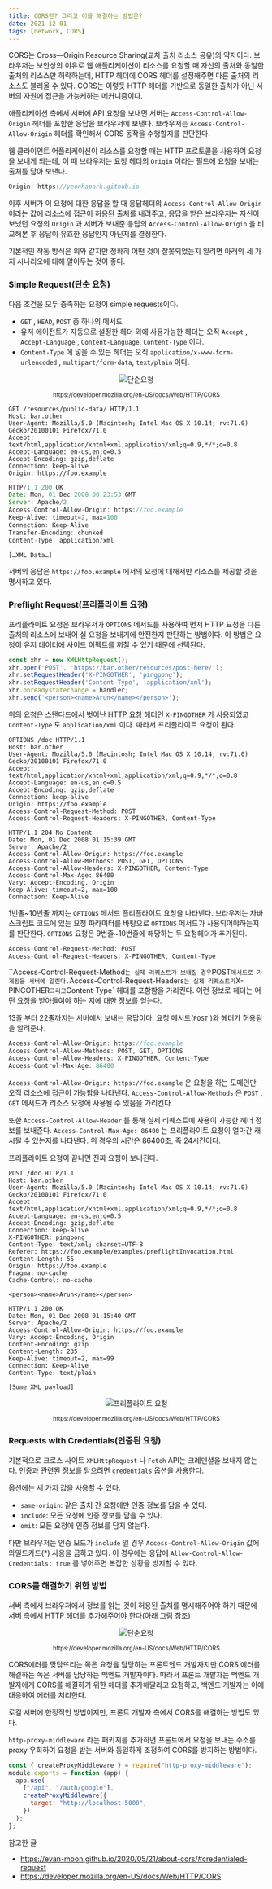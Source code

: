```yaml
---
title: CORS란? 그리고 이를 해결하는 방법은?
date: 2021-12-01
tags: [network, CORS]
---
```


CORS는 Cross—Origin Resource Sharing(교차 출처 리소스 공유)의 약자이다. 브라우저는 보안상의 이유로 웹 애플리케이션이 리소스를 요청할 때 자신의 출처와 동일한 출처의 리소스만 허락하는데, HTTP 헤더에 CORS 헤더를 설정해주면 다른 출처의 리소스도 불러올 수 있다. CORS는 이렇듯 HTTP 헤더를 기반으로 동일한 출처가 아닌 서버의 자원에 접근을 가능케하는 메커니즘이다.

애플리케이션 측에서 서버에 API 요청을 보내면 서버는 `Access-Control-Allow-Origin` 헤더를 포함한 응답을 브라우저에 보낸다. 브라우저는 `Access-Control-Allow-Origin` 헤더를 확인해서 CORS 동작을 수행할지를 판단한다.

웹 클라이언트 어플리케이션이 리소스를 요청할 때는 HTTP 프로토콜을 사용하여 요청을 보내게 되는데, 이 때 브라우저는 요청 헤더의 `Origin` 이라는 필드에 요청을 보내는 출처를 담아 보낸다.

```js
Origin: https://yeonhapark.github.io
```

이후 서버가 이 요청에 대한 응답을 할 때 응답헤더의 `Access-Control-Allow-Origin` 이라는 값에 리소스에 접근이 허용된 출처를 내려주고, 응답을 받은 브라우저는 자신이 보냈던 요청의 `Origin` 과 서버가 보내준 응답의 `Access-Control-Allow-Origin` 을 비교해본 후 응답이 유효한 응답인지 아닌지를 결정한다.

기본적인 작동 방식은 위와 같지만 정확히 어떤 것이 잘못되었는지 알려면 아래의 세 가지 시나리오에 대해 알아두는 것이 좋다.

### Simple Request(단순 요청)

다음 조건을 모두 충족하는 요청이 simple requests이다.

- `GET` , `HEAD`, `POST` 중 하나의 메서드
- 유저 에이전트가 자동으로 설정한 헤더 외에 사용가능한 헤더는 오직 `Accept` , `Accept-Language` , `Content-Language`, `Content-Type` 이다.
- `Content-Type` 에 넣을 수 있는 헤더는 오직 `application/x-www-form-urlencoded` , `multipart/form-data`, `text/plain` 이다.

<p align="center"><img src="../../static/media/blog/simple-req.png" alt="단순요청" /></p>
<figcaption align="center">
<small>
https://developer.mozilla.org/en-US/docs/Web/HTTP/CORS
</small>
</figcaption>


```
GET /resources/public-data/ HTTP/1.1
Host: bar.other
User-Agent: Mozilla/5.0 (Macintosh; Intel Mac OS X 10.14; rv:71.0) Gecko/20100101 Firefox/71.0
Accept: text/html,application/xhtml+xml,application/xml;q=0.9,*/*;q=0.8
Accept-Language: en-us,en;q=0.5
Accept-Encoding: gzip,deflate
Connection: keep-alive
Origin: https://foo.example
```

```jsx
HTTP/1.1 200 OK
Date: Mon, 01 Dec 2008 00:23:53 GMT
Server: Apache/2
Access-Control-Allow-Origin: https://foo.example
Keep-Alive: timeout=2, max=100
Connection: Keep-Alive
Transfer-Encoding: chunked
Content-Type: application/xml

[…XML Data…]
```

서버의 응답은 `https://foo.example` 에서의 요청에 대해서만 리소스를 제공할 것을 명시하고 있다.

### Preflight Request(프리플라이트 요청)

프리플라이트 요청은 브라우저가 `OPTIONS` 메서드를 사용하여 먼저 HTTP 요청을 다른 출처의 리소스에 보내어 실 요청을 보내기에 안전한지 판단하는 방법이다. 이 방법은 요청이 유저 데이터에 사이드 이펙트를 끼칠 수 있기 때문에 선택된다.

```jsx
const xhr = new XMLHttpRequest();
xhr.open('POST', 'https://bar.other/resources/post-here/');
xhr.setRequestHeader('X-PINGOTHER', 'pingpong');
xhr.setRequestHeader('Content-Type', 'application/xml');
xhr.onreadystatechange = handler;
xhr.send('<person><name>Arun</name></person>');
```

위의 요청은 스탠다드에서 벗어난 HTTP 요청 헤더인 `X-PINGOTHER` 가 사용되었고 `Content-Type` 도 `application/xml` 이다. 따라서  프리플라이트 요청이 된다.

```
OPTIONS /doc HTTP/1.1
Host: bar.other
User-Agent: Mozilla/5.0 (Macintosh; Intel Mac OS X 10.14; rv:71.0) Gecko/20100101 Firefox/71.0
Accept: text/html,application/xhtml+xml,application/xml;q=0.9,*/*;q=0.8
Accept-Language: en-us,en;q=0.5
Accept-Encoding: gzip,deflate
Connection: keep-alive
Origin: https://foo.example
Access-Control-Request-Method: POST
Access-Control-Request-Headers: X-PINGOTHER, Content-Type

HTTP/1.1 204 No Content
Date: Mon, 01 Dec 2008 01:15:39 GMT
Server: Apache/2
Access-Control-Allow-Origin: https://foo.example
Access-Control-Allow-Methods: POST, GET, OPTIONS
Access-Control-Allow-Headers: X-PINGOTHER, Content-Type
Access-Control-Max-Age: 86400
Vary: Accept-Encoding, Origin
Keep-Alive: timeout=2, max=100
Connection: Keep-Alive
```

1번줄~10번줄 까지는 `OPTIONS` 메서드 플리플라이트 요청을 나타낸다. 브라우저는 자바스크립트 코드에 있는 요청 파라미터를 바탕으로 `OPTIONS` 메서드가 사용되어야하는지를 판단한다. `OPTIONS` 요청은 9번줄~10번줄에 해당하는 두 요청헤더가 추가된다.

```jsx
Access-Control-Request-Method: POST
Access-Control-Request-Headers: X-PINGOTHER, Content-Type
```

``Access-Control-Request-Method` 는 실제 리퀘스트가 보내질 경우 `POST` 메서드로 가게됨을 서버에 알린다. `Access-Control-Request-Headers` 는 실제 리퀘스트가 `X-PINGOTHER` 그리고 `Content-Type` 헤더를 포함함을 가리킨다. 이런 정보로 헤더는 어떤 요청을 받아들여야  하는 지에 대한 정보를 얻는다.

13줄 부터 22줄까지는 서버에서 보내는 응답이다. 요청 메서드(`POST` )와 헤더가 허용됨을 알려준다. 

```jsx
Access-Control-Allow-Origin: https://foo.example
Access-Control-Allow-Methods: POST, GET, OPTIONS
Access-Control-Allow-Headers: X-PINGOTHER, Content-Type
Access-Control-Max-Age: 86400
```

`Access-Control-Allow-Origin: https://foo.example` 은 요청을 하는 도메인만 오직 리소스에 접근이 가능함을 나타낸다. `Access-Control-Allow-Methods` 은 `POST` , `GET` 메서드가 리소스 요청에 사용될 수 있음을 가리킨다.

또한 `Access-Control-Allow-Header` 를 통해 실제 리퀘스트에 사용이 가능한 헤더 정보를 보내준다. `Access-Control-Max-Age: 86400` 는 프리플라이트 요청이 얼마간 캐시될 수 있는지를 나타낸다. 위 경우의 시간은 86400초, 즉 24시간이다. 

프리플라이트 요청이 끝나면 진짜 요청이 보내진다.

```
POST /doc HTTP/1.1
Host: bar.other
User-Agent: Mozilla/5.0 (Macintosh; Intel Mac OS X 10.14; rv:71.0) Gecko/20100101 Firefox/71.0
Accept: text/html,application/xhtml+xml,application/xml;q=0.9,*/*;q=0.8
Accept-Language: en-us,en;q=0.5
Accept-Encoding: gzip,deflate
Connection: keep-alive
X-PINGOTHER: pingpong
Content-Type: text/xml; charset=UTF-8
Referer: https://foo.example/examples/preflightInvocation.html
Content-Length: 55
Origin: https://foo.example
Pragma: no-cache
Cache-Control: no-cache

<person><name>Arun</name></person>

HTTP/1.1 200 OK
Date: Mon, 01 Dec 2008 01:15:40 GMT
Server: Apache/2
Access-Control-Allow-Origin: https://foo.example
Vary: Accept-Encoding, Origin
Content-Encoding: gzip
Content-Length: 235
Keep-Alive: timeout=2, max=99
Connection: Keep-Alive
Content-Type: text/plain

[Some XML payload]
```
<p align="center"><img src="../../static/media/blog/preflight_correct.png" alt="프리플라이트 요청" /></p>
<figcaption align="center">
<small>
https://developer.mozilla.org/en-US/docs/Web/HTTP/CORS
</small>
</figcaption>


### Requests with Credentials(인증된 요청)

기본적으로 크로스 사이트 `XMLHttpRequest` 나 `Fetch` API는  크레덴셜을 보내지 않는다. 인증과 관련된 정보를 담으려면 `credentials` 옵션을 사용한다.

옵션에는 세 가지 값을 사용할 수 있다.

- `same-origin`: 같은 출처 간 요청에만 인증 정보를 담을 수 있다.
- `include`: 모든 요청에 인증 정보를 담을 수 있다.
- `omit`: 모든 요청에 인증 정보를 담지 않는다.

다만 브라우저는 인증 모드가 `include` 일 경우 `Access-Control-Allow-Origin` 값에 와일드카드(*) 사용을 금하고 있다. 이 경우에는 응답에 `Allow-Control-Allow-Credentials: true` 를 넣어주면 복잡한 상황을 방지할 수 있다.

### CORS를 해결하기 위한 방법

서버 측에서 브라우저에서 정보를 읽는 것이 허용된 출처를 명시해주어야 하기 때문에 서버 측에서 HTTP 헤더를 추가해주어야 한다(아래 그림 참조)

<p align="center"><img src="../../static/media/blog/simple-req-updated.png" alt="단순요청" /></p>
<figcaption align="center">
<small>
https://developer.mozilla.org/en-US/docs/Web/HTTP/CORS
</small>
</figcaption>


CORS에러를 맞닦뜨리는 쪽은 요청을 담당하는 프론트엔드 개발자지만 CORS 에러를 해결하는 쪽은 서버를 담당하는 백엔드 개발자이다. 따라서 프론트 개발자는 백엔드 개발자에게 CORS를 해결하기 위한 헤더를 추가해달라고 요청하고, 백엔드 개발자는 이에 대응하여 에러를 처리한다.

로컬 서버에 한정적인 방법이지만, 프론트 개발자 측에서 CORS를 해결하는 방법도 있다.

`http-proxy-middleware` 라는 패키지를 추가하면 프론트에서 요청을 보내는 주소를 proxy 우회하여 요청을 받는 서버와 동일하게 조정하여 CORS를 방지하는 방법이다.

```jsx
const { createProxyMiddleware } = require("http-proxy-middleware");
module.exports = function (app) {
  app.use(
    ["/api", "/auth/google"],
    createProxyMiddleware({
      target: "http://localhost:5000",
    })
  );
};
```

참고한 글
- https://evan-moon.github.io/2020/05/21/about-cors/#credentialed-request
- https://developer.mozilla.org/en-US/docs/Web/HTTP/CORS